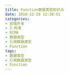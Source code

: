 ```yaml
---
title: Function数据类型知识点
date: 2018-12-29 12:38:51
categories:
- 前端开发
- 2.标准
- ECMA
- 数据类型
- 引用数据类型
- Function
tags:
- 数据类型
- 引用数据类型
- Function
---
```


